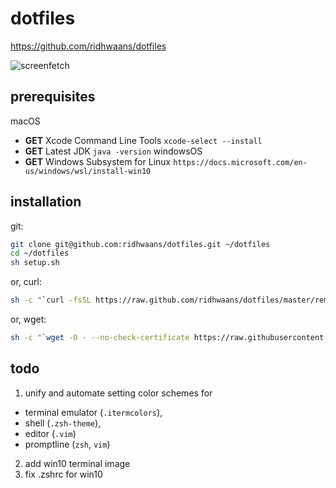 # dotfiles
 https://github.com/ridhwaans/dotfiles

![screenfetch](https://github.com/ridhwaans/dotfiles/raw/master/images/screenfetch.png)

## prerequisites
macOS
- **GET** Xcode Command Line Tools `xcode-select --install`
- **GET** Latest JDK `java -version`
windowsOS
- **GET** Windows Subsystem for Linux `https://docs.microsoft.com/en-us/windows/wsl/install-win10`

## installation
git:
```sh
git clone git@github.com:ridhwaans/dotfiles.git ~/dotfiles
cd ~/dotfiles
sh setup.sh
```
or, curl:
```sh
sh -c "`curl -fsSL https://raw.github.com/ridhwaans/dotfiles/master/remote-setup.sh`"
```
or, wget:
```sh
sh -c "`wget -O - --no-check-certificate https://raw.githubusercontent.com/ridhwaans/dotfiles/master/remote-setup.sh`"
```

## todo
1. unify and automate setting color schemes for
- terminal emulator (`.itermcolors`), 
- shell (`.zsh-theme`),
- editor (`.vim`)
- promptline (`zsh`, `vim`)
2. add win10 terminal image
3. fix .zshrc for win10